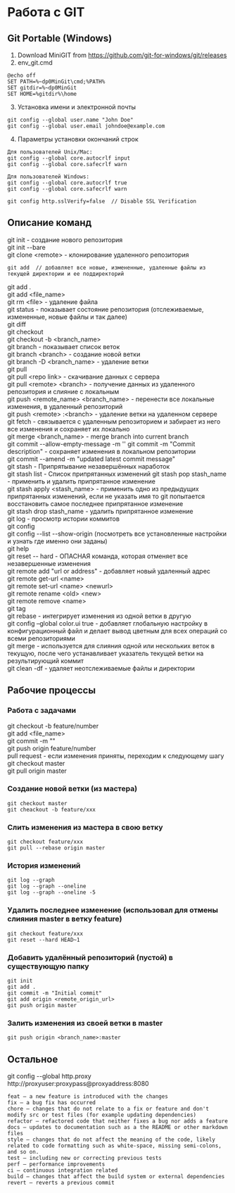 # Работа с GIT

## Git Portable (Windows)
1. Download MiniGIT from https://github.com/git-for-windows/git/releases  
2. env_git.cmd
```
@echo off
SET PATH=%~dp0MinGit\cmd;%PATH%
SET gitdir=%~dp0MinGit
SET HOME=%gitdir%\home
```
3. Установка имени и электронной почты
```
git config --global user.name "John Doe"
git config --global user.email johndoe@example.com
```
4. Параметры установки окончаний строк  
```
Для пользователей Unix/Mac:
git config --global core.autocrlf input
git config --global core.safecrlf warn

Для пользователей Windows:
git config --global core.autocrlf true
git config --global core.safecrlf warn
```
```
git config http.sslVerify=false  // Disable SSL Verification
```

## Описание команд
git init - создание нового репозитория  
git init --bare  
git clone &lt;remote&gt; - клонирование удаленного репозитория  
```
git add  // добавляет все новые, измененные, удаленные файлы из текущей директории и ее поддиректорий
```
git add .  
git add &lt;file_name&gt;  
git rm &lt;file&gt; - удаление файла  
git status - показывает состояние репозитория (отслеживаемые, измененные, новые файлы и так далее)  
git diff  
git checkout  
git checkout -b <branch_name>  
git branch - показывает список веток  
git branch &lt;branch&gt; - создание новой ветки  
git branch -D <branch_name> - удаление ветки  
git pull  
git pull &lt;repo link&gt; - скачивание данных с сервера  
git pull &lt;remote&gt; &lt;branch&gt; - получение данных из удаленного репозитория и слияние с локальным  
git push &lt;remote_name&gt; &lt;branch_name&gt; - перенести все локальные изменения, в удаленный репозиторий  
git push &lt;remote&gt; :&lt;branch&gt; - удаление ветки на удаленном сервере  
git fetch - связывается с удаленным репозиторием и забирает из него все изменения и сохраняет их локально  
git merge <branch_name> - merge branch into current branch  
git commit --allow-empty-message -m ''
git commit -m "Commit description" - сохраняет изменения в локальном репозитории  
git commit --amend -m "updated latest commit message"  
git stash - Припрятывание незавершённых наработок  
git stash list - Список припрятанных изменений
git stash pop stash_name - применить и удалить припрятанное изменение  
git stash apply <stash_name> - применить одно из предыдущих припрятанных изменений, если не указать имя то git попытается восстановить самое последнее припрятанное изменение  
git stash drop stash_name - удалить припрятанное изменение  
git log - просмотр истории коммитов  
git config  
git config --list --show-origin (посмотреть все установленные настройки и узнать где именно они заданы)  
git help  
git reset -- hard - ОПАСНАЯ команда, которая отменяет все незавершенные изменения  
git remote add "url or address" - добавляет новый удаленный адрес  
git remote get-url &lt;name&gt;  
git remote set-url &lt;name&gt; &lt;newurl&gt;  
git remote rename &lt;old> &lt;new&gt;  
git remote remove &lt;name&gt;  
git tag  
git rebase - интегрирует изменения из одной ветки в другую  
git config –global color.ui true - добавляет глобальную настройку в конфигурационный файл и делает вывод цветным для всех операций со всеми репозиториями  
git merge - используется для слияния одной или нескольких веток в текущую, после чего устанавливает указатель текущей ветки на результирующий коммит  
git clean -df - удаляет неотслеживаемые файлы и директории  

## Рабочие процессы

### Работа с задачами
git checkout -b feature/number  
git add <file_name>  
git commit -m ""  
git push origin feature/number  
pull request - если изменения приняты, переходим к следующему шагу  
git checkout master  
git pull origin master  

### Создание новой ветки (из мастера)
```
git checkout master
git cheackout -b feature/xxx
```

### Слить изменения из мастера в свою ветку
```
git checkout feature/xxx
git pull --rebase origin master
```

### История изменений
```
git log --graph
git log --graph --oneline
git log --graph --oneline -5
```

### Удалить последнее изменение (использовал для отмены слияния master в ветку feature)
```
git checkout feature/xxx
git reset --hard HEAD~1
```

### Добавить удалённый репозиторий (пустой) в существующую папку
```
git init
git add .
git commit -m "Initial commit"
git add origin <remote_origin_url>
git push origin master
```

### Залить изменения из своей ветки в master
```
git push origin <branch_name>:master
```


## Остальное
git config --global http.proxy http://proxyuser:proxypass@proxyaddress:8080  


```
feat – a new feature is introduced with the changes
fix – a bug fix has occurred
chore – changes that do not relate to a fix or feature and don't modify src or test files (for example updating dependencies)
refactor – refactored code that neither fixes a bug nor adds a feature
docs – updates to documentation such as a the README or other markdown files
style – changes that do not affect the meaning of the code, likely related to code formatting such as white-space, missing semi-colons, and so on.
test – including new or correcting previous tests
perf – performance improvements
ci – continuous integration related
build – changes that affect the build system or external dependencies
revert – reverts a previous commit 
```
